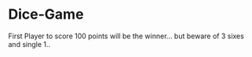 # Dice-Game

First Player to score 100 points will be the winner... but beware of 3 sixes and single 1..
